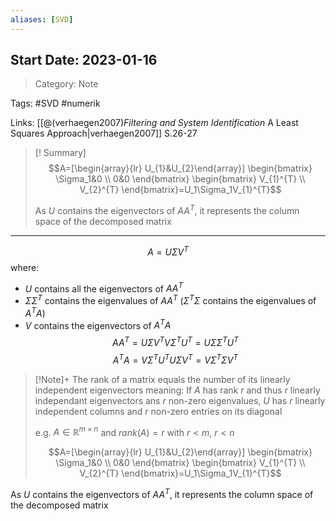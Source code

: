 ```yaml
---
aliases: [SVD]
---
```

## Start Date: 2023-01-16

> Category: Note

Tags: #SVD #numerik 

Links:
[[@(verhaegen2007)_Filtering and System Identification_ A Least Squares Approach|verhaegen2007]] S.26-27

>[! Summary]
>$$A=[\begin{array}{lr} 
U_{1}&U_{2}\end{array}]
\begin{bmatrix} \Sigma_1&0 \\ 0&0
\end{bmatrix}
\begin{bmatrix} V_{1}^{T} \\ V_{2}^{T}
\end{bmatrix}=U_1\Sigma_1V_{1}^{T}$$
>
>As $U$ contains the eigenvectors of $AA^{T}$, it represents the column space of the decomposed matrix


---
$$A=U\Sigma V^{T}$$
where:
- $U$ contains all the eigenvectors of $AA^T$ 
- $\Sigma \Sigma^T$ contains the eigenvalues of $AA^{T}$ ($\Sigma^{T} \Sigma$ contains the eigenvalues of $A^{T}A$) 
- $V$ contains the eigenvectors of $A^{T}A$
$$AA^{T}=U\Sigma V^{T}V\Sigma^T U^T=U\Sigma\Sigma^{T}U^{T}$$
$$A^{T} A=V\Sigma^{T}U^{T}U\Sigma V^{T}=V\Sigma^{T}\Sigma V^{T}$$

>[!Note]+
>The rank of a matrix equals the number of its linearly independent eigenvectors
>meaning:
>If $A$ has rank $r$ and thus $r$ linearly independant eigenvectors ans $r$ non-zero eigenvalues, $U$ has $r$ linearly independent columns and $r$ non-zero entries on its diagonal
>
>e.g.
>$A \in \mathbb{R}^{m\times n}$ and $rank(A)=r$ with $r<m$, $r<n$
>
>$$A=[\begin{array}{lr} 
U_{1}&U_{2}\end{array}]
\begin{bmatrix} \Sigma_1&0 \\ 0&0
\end{bmatrix}
\begin{bmatrix} V_{1}^{T} \\ V_{2}^{T}
\end{bmatrix}=U_1\Sigma_1V_{1}^{T}$$

As $U$ contains the eigenvectors of $AA^{T}$, it represents the column space of the decomposed matrix